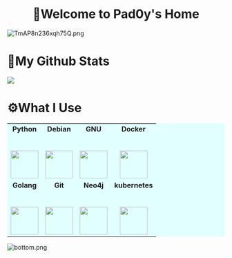 <h1 align= "center"><b>🔱Welcome to Pad0y's Home</b></h1>

![TmAP8n236xqh75Q.png](https://i.loli.net/2020/07/13/OiwrC2KRZNPA9cJ.png)

<h1 align= "left"><b>🌈My Github Stats</b></h1>

![](https://github-readme-stats.vercel.app/api?username=Pad0y&theme=radical)







<h1 align= "left"><b>⚙️What I Use</b></h1>

<table bgcolor="E1FFFF">
  <tbody>
    <tr valign="top">
      <td align="center">
          <span><strong>Python</strong></span><br><br><br>
        <img height="64px" src="https://cdn.svgporn.com/logos/python.svg">
      </td>
      <td  align="center">
          <span><strong>Debian</strong></span><br><br><br>
        <img height="64px" src="https://cdn.svgporn.com/logos/debian.svg">
      </td>
      <td align="center">
          <span><strong>GNU</strong></span><br><br><br>
        <img height="64px" src="https://cdn.svgporn.com/logos/gnu.svg">
      </td>
      <td align="center">
          <span><strong>Docker</strong></span><br><br><br>
        <img height="64px" src="https://cdn.svgporn.com/logos/docker-icon.svg">
      </td>
    </tr>
    <tr valign="top">
      <td  align="center">
          <span><strong>Golang</strong></span><br><br><br>
        <img height="64px" src="https://cdn.svgporn.com/logos/gopher.svg">
      </td>
      <td  align="center">
          <span><strong>Git</strong></span><br><br><br>
        <img height="64px" src="https://cdn.svgporn.com/logos/git-icon.svg">
      </td>
      <td  align="center">
          <span><strong>Neo4j</strong></span><br><br><br>
        <img height="64px" src="https://cdn.svgporn.com/logos/neo4j.svg">
      </td>
      <td align="center">
          <span><strong>kubernetes</strong></span><br><br><br>
        <img height="64px" src="https://cdn.svgporn.com/logos/kubernetes.svg">
      </td>
    </tr>
  </tbody>
</table>

![bottom.png](https://i.loli.net/2020/07/12/b3grZD6LFseGuUP.png)




